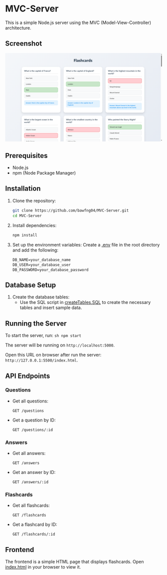 # MVC-Server

This is a simple Node.js server using the MVC (Model-View-Controller) architecture.

## Screenshot
![screenshot](image.png)

## Prerequisites

- Node.js
- npm (Node Package Manager)

## Installation

1. Clone the repository:
    ```sh
    git clone https://github.com/bawfng04/MVC-Server.git
    cd MVC-Server
    ```

2. Install dependencies:
    ```sh
    npm install
    ```

3. Set up the environment variables:
    Create a [.env](http://_vscodecontentref_/1) file in the root directory and add the following:
    ```env
    DB_NAME=your_database_name
    DB_USER=your_database_user
    DB_PASSWORD=your_database_password
    ```

## Database Setup

1. Create the database tables:
    - Use the SQL script in [createTables.SQL](http://_vscodecontentref_/2) to create the necessary tables and insert sample data.

## Running the Server

To start the server, run:
    ```sh
    npm start
    ```

The server will be running on `http://localhost:5000`.

Open this URL on browser after run the server: `http://127.0.0.1:5500/index.html`.

## API Endpoints

### Questions

- Get all questions:
    ```
    GET /questions
    ```

- Get a question by ID:
    ```
    GET /questions/:id
    ```

### Answers

- Get all answers:
    ```
    GET /answers
    ```

- Get an answer by ID:
    ```
    GET /answers/:id
    ```

### Flashcards

- Get all flashcards:
    ```
    GET /flashcards
    ```

- Get a flashcard by ID:
    ```
    GET /flashcards/:id
    ```

## Frontend

The frontend is a simple HTML page that displays flashcards. Open [index.html](http://_vscodecontentref_/3) in your browser to view it.
